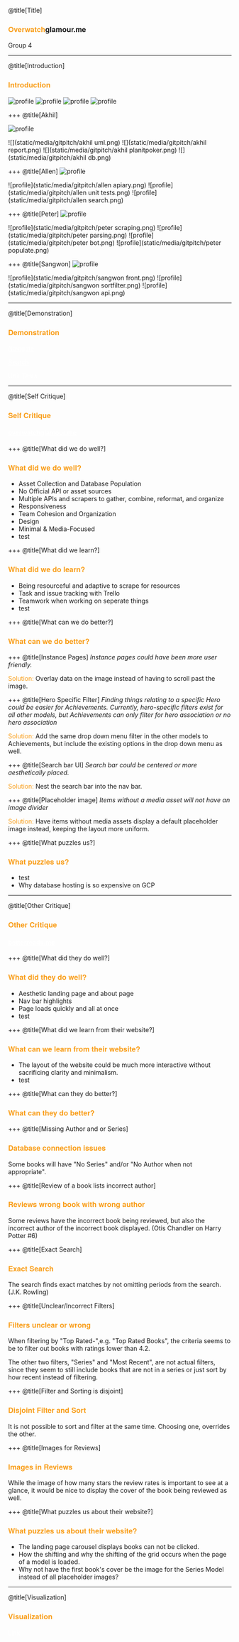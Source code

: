 @title[Title]
### <span style="font-family:Helvetica Neue; font-weight:bold"> <span style="color:#f99e1a">Overwatch</span>glamour.me</span>
Group 4

---
@title[Introduction]
### <span style="font-family:Helvetica Neue; font-weight:bold"> <span style="color:#f99e1a">Introduction</span></span>

![profile](static/media/gitpitch/akhil.png)
![profile](static/media/gitpitch/allen.png)
![profile](static/media/gitpitch/peter.png)
![profile](static/media/gitpitch/sangwon.png)

+++
@title[Akhil]

![profile](static/media/gitpitch/akhil.png)

![](static/media/gitpitch/akhil uml.png)
![](static/media/gitpitch/akhil report.png)
![](static/media/gitpitch/akhil planitpoker.png)
![](static/media/gitpitch/akhil db.png)

+++
@title[Allen]
![profile](static/media/gitpitch/allen.png)

![profile](static/media/gitpitch/allen apiary.png)
![profile](static/media/gitpitch/allen unit tests.png)
![profile](static/media/gitpitch/allen search.png)

+++
@title[Peter]
![profile](static/media/gitpitch/peter.png)

![profile](static/media/gitpitch/peter scraping.png)
![profile](static/media/gitpitch/peter parsing.png)
![profile](static/media/gitpitch/peter bot.png)
![profile](static/media/gitpitch/peter populate.png)

+++
@title[Sangwon]
![profile](static/media/gitpitch/sangwon.png)

![profile](static/media/gitpitch/sangwon front.png)
![profile](static/media/gitpitch/sangwon sortfilter.png)
![profile](static/media/gitpitch/sangwon api.png)

---
@title[Demonstration]
### <span style="font-family:Helvetica Neue; font-weight:bold"> <span style="color:#f99e1a">Demonstration</span></span>

 
<a target="_blank" href="https://overwatchglamour.me" style="color:white">Navigate</a></span>

<a target="_blank" href="https://overwatchglamour.me/search%3Fsearch_str%3Dthe%3Fcurrent_view%3DHero" style="color:white">Search</a></span>

<a style="color:white">Unit Tests</a>
 
---
@title[Self Critique]
### <span style="font-family:Helvetica Neue; font-weight:bold"> <span style="color:#f99e1a">Self Critique</span></span>
#### <a target="_blank" href="https://overwatchglamour.me" style="color:white">overwatchglamour.me</a></span>

+++
@title[What did we do well?]
### <span style="font-family:Helvetica Neue; font-weight:bold"> <span style="color:#f99e1a">What did we do well?</span></span>

- Asset Collection and Database Population
 - No Official API or asset sources
 - Multiple APIs and scrapers to gather, combine, reformat, and organize
- Responsiveness
- Team Cohesion and Organization
- Design
 - Minimal & Media-Focused
- test

+++
@title[What did we learn?]
### <span style="font-family:Helvetica Neue; font-weight:bold"> <span style="color:#f99e1a">What did we do learn?</span></span>

- Being resourceful and adaptive to scrape for resources
- Task and issue tracking with Trello
- Teamwork when working on seperate things
- test

+++
@title[What can we do better?]
### <span style="font-family:Helvetica Neue; font-weight:bold"> <span style="color:#f99e1a">What can we do better?</span></span>

+++
@title[Instance Pages]
*Instance pages could have been more user friendly.*

<span style="color:#f99e1a">Solution: </span>Overlay data on the image instead of having to scroll past the image.

+++
@title[Hero Specific Filter]
*Finding things relating to a specific Hero could be easier for Achievements. Currently, hero-specific filters exist for all other models, but Achievements can only filter for hero association or no hero association*

<span style="color:#f99e1a">Solution: </span>Add the same drop down menu filter in the other models to Achievements, but include the existing options in the drop down menu as well.

+++
@title[Search bar UI]
*Search bar could be centered or more aesthetically placed.*

<span style="color:#f99e1a">Solution: </span>Nest the search bar into the nav bar.

+++
@title[Placeholder image]
*Items without a media asset will not have an image divider*

<span style="color:#f99e1a">Solution: </span>Have items without media assets display a default placeholder image instead, keeping the layout more uniform.

+++
@title[What puzzles us?]
### <span style="font-family:Helvetica Neue; font-weight:bold"> <span style="color:#f99e1a">What puzzles us?</span></span>

- test
- Why database hosting is so expensive on GCP

---
@title[Other Critique]
### <span style="font-family:Helvetica Neue; font-weight:bold"> <span style="color:#f99e1a">Other Critique</span></span>
#### <a target="_blank" href="https://betterreads.me" style="color:white">betterreads.me</a></span>

+++
@title[What did they do well?]
### <span style="font-family:Helvetica Neue; font-weight:bold"> <span style="color:#f99e1a">What did they do well?</span></span>

- Aesthetic landing page and about page
- Nav bar highlights
- Page loads quickly and all at once
- test

+++
@title[What did we learn from their website?]
### <span style="font-family:Helvetica Neue; font-weight:bold"> <span style="color:#f99e1a">What can we learn from their website?</span></span>

- The layout of the website could be much more interactive without sacrificing clarity and minimalism.
- test

+++
@title[What can they do better?]
### <span style="font-family:Helvetica Neue; font-weight:bold"> <span style="color:#f99e1a">What can they do better?</span></span>

+++
@title[Missing Author and or Series]
### <span style="font-family:Helvetica Neue; font-weight:bold"> <span style="color:#f99e1a">Database connection issues</span></span>
Some books will have "No Series" and/or "No Author when not appropriate".

+++
@title[Review of a book lists incorrect author]
### <span style="font-family:Helvetica Neue; font-weight:bold"> <span style="color:#f99e1a">Reviews wrong book with wrong author</span></span>
Some reviews have the incorrect book being reviewed, but also the incorrect author of the incorrect book displayed. (Otis Chandler on Harry Potter #6)

+++
@title[Exact Search]
### <span style="font-family:Helvetica Neue; font-weight:bold"> <span style="color:#f99e1a">Exact Search</span></span>
The search finds exact matches by not omitting periods from the search. (J.K. Rowling)

+++
@title[Unclear/Incorrect Filters]
### <span style="font-family:Helvetica Neue; font-weight:bold"> <span style="color:#f99e1a">Filters unclear or wrong</span></span>
When filtering by "Top Rated-",e.g. "Top Rated Books", the criteria seems to be to filter out books with ratings lower than 4.2. 

The other two filters, "Series" and "Most Recent", are not actual filters, since they seem to still include books that are not in a series or just sort by how recent instead of filtering.

+++
@title[Filter and Sorting is disjoint]
### <span style="font-family:Helvetica Neue; font-weight:bold"> <span style="color:#f99e1a">Disjoint Filter and Sort</span></span>
It is not possible to sort and filter at the same time. Choosing one, overrides the other.

+++
@title[Images for Reviews]
### <span style="font-family:Helvetica Neue; font-weight:bold"> <span style="color:#f99e1a">Images in Reviews</span></span>
While the image of how many stars the review rates is important to see at a glance, it would be nice to display the cover of the book being reviewed as well.

+++
@title[What puzzles us about their website?]
### <span style="font-family:Helvetica Neue; font-weight:bold"> <span style="color:#f99e1a">What puzzles us about their website?</span></span>

- The landing page carousel displays books can not be clicked.
- How the shifting and why the shifting of the grid occurs when the page of a model is loaded.
- Why not have the first book's cover be the image for the Series Model instead of all placeholder images?

---
@title[Visualization]
### <span style="font-family:Helvetica Neue; font-weight:bold"> <span style="color:#f99e1a">Visualization</span></span>

<a target="_blank" href="http://overwatchglamour.me/visualization" style="color:white">Link</a></span>
